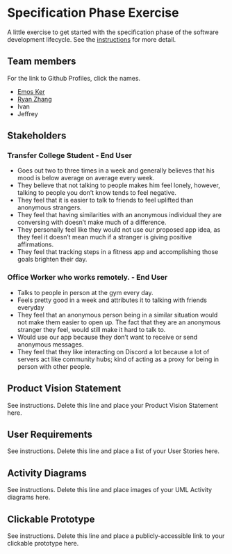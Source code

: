 # Specification Phase Exercise

A little exercise to get started with the specification phase of the software development lifecycle. See the [instructions](instructions.md) for more detail.

## Team members

For the link to Github Profiles, click the names.

- [Emos Ker](https://github.com/Capksz)
- [Ryan Zhang](https://github.com/CouriersRyan)
- Ivan
- Jeffrey  

## Stakeholders

### Transfer College Student - End User  
- Goes out two to three times in a week and generally believes that his mood is below average on average every week.
- They believe that not talking to people makes him feel lonely, however, talking to people you don’t know tends to feel negative.
- They feel that it is easier to talk to friends to feel uplifted than anonymous strangers.
- They feel that having similarities with an anonymous individual they are conversing with doesn’t make much of a difference.
- They personally feel like they would not use our proposed app idea, as they feel it doesn’t mean much if a stranger is giving positive affirmations.
- They feel that tracking steps in a fitness app and accomplishing those goals brighten their day.  
  
  
### Office Worker who works remotely. - End User
- Talks to people in person at the gym every day.
- Feels pretty good in a week and attributes it to talking with friends everyday
- They feel that an anonymous person being in a similar situation would not make them easier to open up. The fact that they are an anonymous stranger they feel, would still make it hard to talk to.
- Would use our app because they don’t want to receive or send anonymous messages.
- They feel that they like interacting on Discord a lot because a lot of servers act like community hubs; kind of acting as a proxy for being in person with other people.
  
  
## Product Vision Statement

See instructions. Delete this line and place your Product Vision Statement here.

## User Requirements

See instructions. Delete this line and place a list of your User Stories here.

## Activity Diagrams

See instructions. Delete this line and place images of your UML Activity diagrams here.

## Clickable Prototype

See instructions. Delete this line and place a publicly-accessible link to your clickable prototype here.
